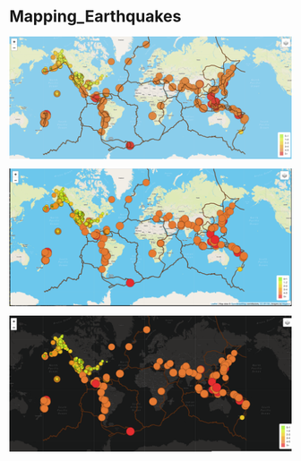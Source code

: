 # Mapping_Earthquakes
![Challenge_1](https://github.com/jackogross123/Mapping_Earthquakes/blob/Earthquakes_past7days/Screen%20Shot%202021-05-29%20at%2010.33.01%20AM.png)

![Challenge_2](https://github.com/jackogross123/Mapping_Earthquakes/blob/Earthquakes_past7days/Screen%20Shot%202021-05-29%20at%2010.41.50%20AM.png)

![Challenge_3](https://github.com/jackogross123/Mapping_Earthquakes/blob/Earthquakes_past7days/Screen%20Shot%202021-05-29%20at%2010.42.06%20AM.png)
